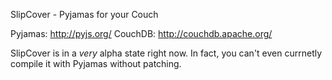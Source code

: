 SlipCover - Pyjamas for your Couch

Pyjamas: http://pyjs.org/
CouchDB: http://couchdb.apache.org/

SlipCover is in a _very_ alpha state right now. In fact, you can't even currnetly compile it with Pyjamas without patching.
